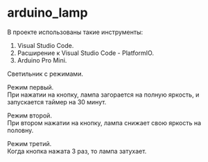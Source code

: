 # arduino_lamp
В проекте использованы такие инструменты:
1. Visual Studio Code.
2. Расширение к Visual Studio Code - PlatformIO.
3. Arduino Pro Mini.

Светильник с режимами.

Режим первый.<br>
При нажатии на кнопку, лампа загорается на полную яркость, и запускается таймер на 30 минут.

Режим второй.<br>
При втором нажатии на кнопку, лампа снижает свою яркость на половну.


Режим третий.<br>
Когда кнопка нажата 3 раз, то лампа затухает.<br>

